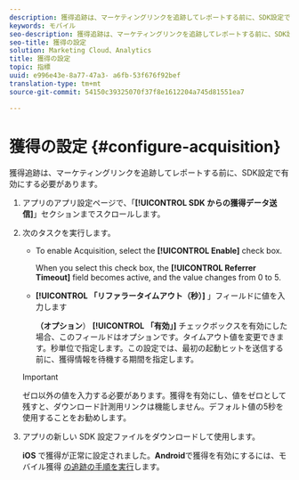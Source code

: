 ```yaml
---
description: 獲得追跡は、マーケティングリンクを追跡してレポートする前に、SDK設定で有効にする必要があります。
keywords: モバイル
seo-description: 獲得追跡は、マーケティングリンクを追跡してレポートする前に、SDK設定で有効にする必要があります。
seo-title: 獲得の設定
solution: Marketing Cloud、Analytics
title: 獲得の設定
topic: 指標
uuid: e996e43e-8a77-47a3- a6fb-53f676f92bef
translation-type: tm+mt
source-git-commit: 54150c39325070f37f8e1612204a745d81551ea7

---
```



# 獲得の設定 {#configure-acquisition}

獲得追跡は、マーケティングリンクを追跡してレポートする前に、SDK設定で有効にする必要があります。

1. アプリのアプリ設定ページで、「**[!UICONTROL SDK からの獲得データ送信]**」セクションまでスクロールします。
1. 次のタスクを実行します。

   * To enable Acquisition, select the **[!UICONTROL Enable]** check box.

      When you select this check box, the **[!UICONTROL Referrer Timeout]** field becomes active, and the value changes from 0 to 5.

   * **[!UICONTROL 「リファラータイムアウト（秒）]** 」フィールドに値を入力します

      **（オプション**） **[!UICONTROL 「有効」]** チェックボックスを有効にした場合、このフィールドはオプションです。タイムアウト値を変更できます。秒単位で指定します。この設定では、最初の起動ヒットを送信する前に、獲得情報を待機する期間を指定します。
   >[!IMPORTANT]
   >ゼロ以外の値を入力する必要があります。獲得を有効にし、値をゼロとして残すと、ダウンロード計測用リンクは機能しません。デフォルト値の5秒を使用することをお勧めします。

1. アプリの新しい SDK 設定ファイルをダウンロードして使用します。

   **iOS** で獲得が正常に設定されました。**Android**&#x200B;で獲得を有効にするには、モバイル獲得 [の追跡の手順を実行](/help/android/acquisition-main/acquisition.md)します。
